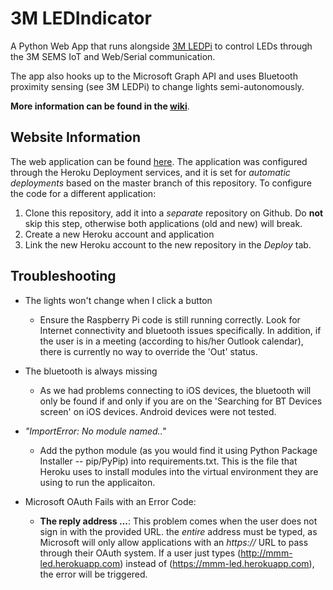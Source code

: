 # 3M LEDIndicator

A Python Web App that runs alongside [3M LEDPi](https://github.com/bhairavmehta95/3M_LED_Pi) to control LEDs through the 3M SEMS IoT and Web/Serial communication.

The app also hooks up to the Microsoft Graph API and uses Bluetooth proximity sensing (see 3M LEDPi) to change lights semi-autonomously.

**More information can be found in the [wiki](https://github.com/bhairavmehta95/3M_LEDIndicator/wiki)**.

## Website Information

The web application can be found [here](https://mmm-led.herokuapp.com).
The application was configured through the Heroku Deployment services, and it is set for _automatic deployments_ based on the master branch of this repository.
To configure the code for a different application:

1. Clone this repository, add it into a _separate_ repository on Github. Do **not** skip this step, otherwise both applications (old and new) will break. 
2. Create a new Heroku account and application
3. Link the new Heroku account to the new repository in the _Deploy_ tab.


## Troubleshooting

* The lights won't change when I click a button
  * Ensure the Raspberry Pi code is still running correctly. Look for Internet connectivity and bluetooth issues specifically. In addition, if the user is in a meeting (according to his/her Outlook calendar), there is currently no way to override the 'Out' status.

* The bluetooth is always missing
  * As we had problems connecting to iOS devices, the bluetooth will only be found if and only if you are on the 'Searching for BT Devices screen' on iOS devices. Android devices were not tested.

* _"ImportError: No module named.."_
  * Add the python module (as you would find it using Python Package Installer -- pip/PyPip) into requirements.txt. This is the file that Heroku uses to install modules into the virtual environment they are using to run the applicaiton.

* Microsoft OAuth Fails with an Error Code:
  * **The reply address ...**: This problem comes when the user does not sign in with the provided URL. the _entire_ address must be typed, as Microsoft will only allow applications with an _https://_ URL to pass through their OAuth system. If a user just types (http://mmm-led.herokuapp.com) instead of (https://mmm-led.herokuapp.com), the error will be triggered.





